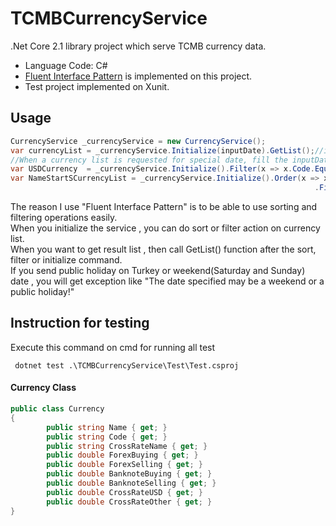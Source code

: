 # TCMBCurrencyService
.Net Core 2.1 library project which serve TCMB currency data.  
  * Language Code: C#  
  * [Fluent Interface Pattern](https://en.wikipedia.org/wiki/Fluent_interface "Wikipedia") is implemented on this project.  
  * Test project implemented on Xunit.

## Usage

```c#
CurrencyService _currencyService = new CurrencyService();
var currencyList = _currencyService.Initialize(inputDate).GetList();//inputDate is optional. 
//When a currency list is requested for special date, fill the inputDate param
var USDCurrency  = _currencyService.Initialize().Filter(x => x.Code.Equals("USD")).GetFirst();
var NameStartSCurrencyList = _currencyService.Initialize().Order(x => x.Code, SortOrder.Descending)
                                                                    .Filter(x => x.Code.StartsWith("S")).GetList();
```

The reason I use "Fluent Interface Pattern" is to be able to use sorting and filtering operations easily.  
When you initialize the service , you can do sort or filter action on currency list.  
When you want to get result list , then call GetList() function after the sort, filter or initialize command.  
If you send public holiday on Turkey or weekend(Saturday and Sunday) date  , you will get exception like "The date specified may be a weekend or a public holiday!"  


## Instruction for testing
Execute this command on cmd for running all test
```
 dotnet test .\TCMBCurrencyService\Test\Test.csproj
```


#### Currency Class

```c#
public class Currency
{
        public string Name { get; }
        public string Code { get; }
        public string CrossRateName { get; }
        public double ForexBuying { get; }
        public double ForexSelling { get; }
        public double BanknoteBuying { get; }
        public double BanknoteSelling { get; }
        public double CrossRateUSD { get; }
        public double CrossRateOther { get; }
}
```
